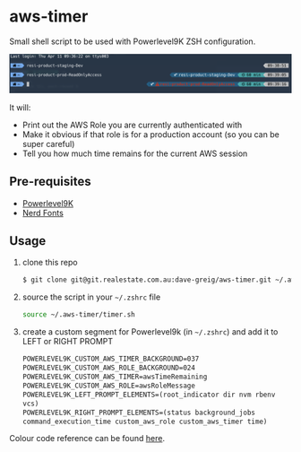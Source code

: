 # aws-timer

Small shell script to be used with Powerlevel9K ZSH configuration.

![](./image.png)

It will:
- Print out the AWS Role you are currently authenticated with
- Make it obvious if that role is for a production account (so you can be super careful)
- Tell you how much time remains for the current AWS session

## Pre-requisites
- [Powerlevel9K](https://github.com/bhilburn/powerlevel9k)
- [Nerd Fonts](https://nerdfonts.com)

## Usage
1. clone this repo
   ```bash
   $ git clone git@git.realestate.com.au:dave-greig/aws-timer.git ~/.aws-timer
   ```
2. source the script in your `~/.zshrc` file
   ```bash
   source ~/.aws-timer/timer.sh
   ```
3. create a custom segment for Powerlevel9k (in `~/.zshrc`) and add it to LEFT or RIGHT PROMPT
    ```
    POWERLEVEL9K_CUSTOM_AWS_TIMER_BACKGROUND=037
    POWERLEVEL9K_CUSTOM_AWS_ROLE_BACKGROUND=024
    POWERLEVEL9K_CUSTOM_AWS_TIMER=awsTimeRemaining
    POWERLEVEL9K_CUSTOM_AWS_ROLE=awsRoleMessage
    POWERLEVEL9K_LEFT_PROMPT_ELEMENTS=(root_indicator dir nvm rbenv vcs)
    POWERLEVEL9K_RIGHT_PROMPT_ELEMENTS=(status background_jobs command_execution_time custom_aws_role custom_aws_timer time)
    ```

Colour code reference can be found [here](https://github.com/bhilburn/powerlevel9k/wiki/Stylizing-Your-Prompt#segment-color-customization).
